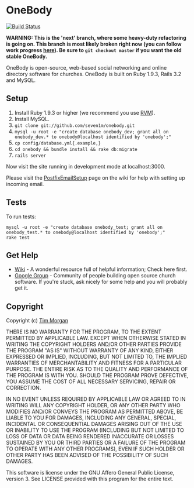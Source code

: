 # OneBody

[![Build Status](https://travis-ci.org/churchio/onebody.png)](https://travis-ci.org/churchio/onebody)

**WARNING: This is the 'next' branch, where some heavy-duty refactoring is going on. This branch is most likely broken right now (you can follow work progress [here](https://github.com/churchio/onebody/issues/milestones)). Be sure to `git checkout master` if you want the old stable OneBody.**

OneBody is open-source, web-based social networking and online directory software for churches. OneBody is built on Ruby 1.9.3, Rails 3.2 and MySQL.


## Setup

1. Install Ruby 1.9.3 or higher (we recommend you use [RVM](https://rvm.io/)).
2. Install MySQL.
3. `git clone git://github.com/seven1m/onebody.git`
4. `mysql -u root -e "create database onebody_dev; grant all on onebody_dev.* to onebody@localhost identified by 'onebody';"`
5. `cp config/database.yml{.example,}`
6. `cd onebody && bundle install && rake db:migrate`
7. `rails server`

Now visit the site running in development mode at localhost:3000.

Please visit the [PostfixEmailSetup](http://github.com/seven1m/onebody/wiki/PostfixEmailSetup) page on the wiki for help with setting up incoming email.


## Tests

To run tests:

```
mysql -u root -e "create database onebody_test; grant all on onebody_test.* to onebody@localhost identified by 'onebody';"
rake test
```

## Get Help

* [Wiki](http://wiki.github.com/seven1m/onebody) - A wonderful resource full of helpful information; Check here first.
* [Google Group](http://groups.google.com/group/churchio) - Community of people building open source church software. If you're stuck, ask nicely for some help and you will probably get it.


## Copyright

Copyright (c) [Tim Morgan](http://timmorgan.org)

THERE IS NO WARRANTY FOR THE PROGRAM, TO THE EXTENT PERMITTED BY APPLICABLE LAW. EXCEPT WHEN OTHERWISE STATED IN WRITING THE COPYRIGHT HOLDERS AND/OR OTHER PARTIES PROVIDE THE PROGRAM "AS IS" WITHOUT WARRANTY OF ANY KIND, EITHER EXPRESSED OR IMPLIED, INCLUDING, BUT NOT LIMITED TO, THE IMPLIED WARRANTIES OF MERCHANTABILITY AND FITNESS FOR A PARTICULAR PURPOSE. THE ENTIRE RISK AS TO THE QUALITY AND PERFORMANCE OF THE PROGRAM IS WITH YOU. SHOULD THE PROGRAM PROVE DEFECTIVE, YOU ASSUME THE COST OF ALL NECESSARY SERVICING, REPAIR OR CORRECTION.

IN NO EVENT UNLESS REQUIRED BY APPLICABLE LAW OR AGREED TO IN WRITING WILL ANY COPYRIGHT HOLDER, OR ANY OTHER PARTY WHO MODIFIES AND/OR CONVEYS THE PROGRAM AS PERMITTED ABOVE, BE LIABLE TO YOU FOR DAMAGES, INCLUDING ANY GENERAL, SPECIAL, INCIDENTAL OR CONSEQUENTIAL DAMAGES ARISING OUT OF THE USE OR INABILITY TO USE THE PROGRAM (INCLUDING BUT NOT LIMITED TO LOSS OF DATA OR DATA BEING RENDERED INACCURATE OR LOSSES SUSTAINED BY YOU OR THIRD PARTIES OR A FAILURE OF THE PROGRAM TO OPERATE WITH ANY OTHER PROGRAMS), EVEN IF SUCH HOLDER OR OTHER PARTY HAS BEEN ADVISED OF THE POSSIBILITY OF SUCH DAMAGES.

This software is license under the GNU Affero General Public License, version 3. See LICENSE provided with this program for the entire text.

